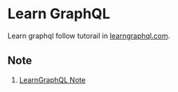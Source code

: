 # Learn GraphQL

Learn graphql follow tutorail in [learngraphql.com](https://learngraphql.com).

## Note

1. [LearnGraphQL Note](./learn-graphql-note.md)
